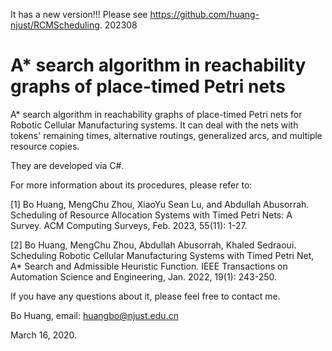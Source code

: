 It has a new version!!! Please see https://github.com/huang-njust/RCMScheduling.  202308

# A* search algorithm in reachability graphs of place-timed Petri nets
A* search algorithm in reachability graphs of place-timed Petri nets for Robotic Cellular Manufacturing systems.
It can deal with the nets with tokens' remaining times, alternative routings, generalized arcs, and multiple resource copies.

They are developed via C#.

For more information about its procedures, please refer to:

[1]	Bo Huang, MengChu Zhou, XiaoYu Sean Lu, and Abdullah Abusorrah. Scheduling of Resource Allocation Systems with Timed Petri Nets: A Survey. ACM Computing Surveys, Feb. 2023, 55(11): 1-27.

[2] Bo Huang, MengChu Zhou, Abdullah Abusorrah, Khaled Sedraoui. Scheduling Robotic Cellular Manufacturing Systems with Timed Petri Net, A* Search and Admissible Heuristic Function. IEEE Transactions on Automation Science and Engineering, Jan. 2022, 19(1): 243-250.

If you have any questions about it, please feel free to contact me.

Bo Huang, email: huangbo@njust.edu.cn

March 16, 2020.
